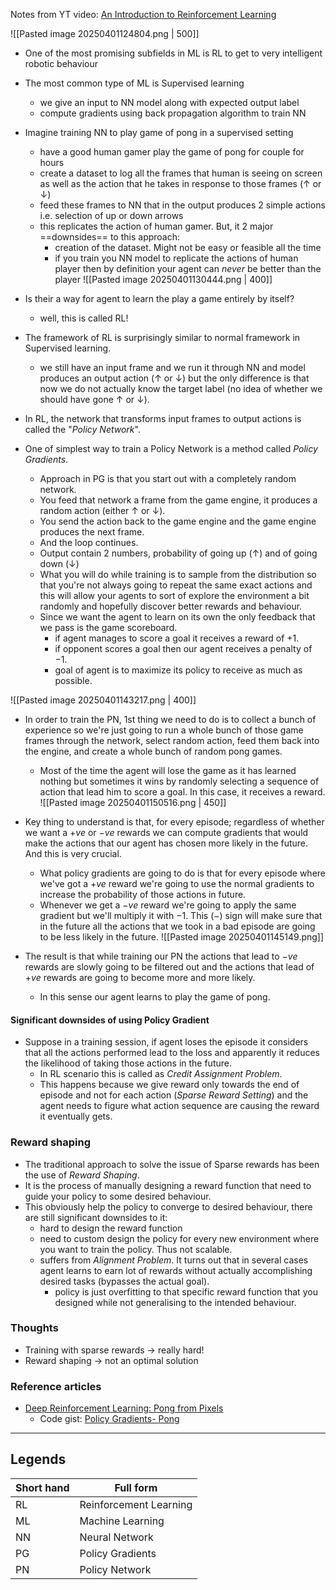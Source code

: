 Notes from YT video: [An Introduction to Reinforcement Learning](https://www.youtube.com/watch?v=JgvyzIkgxF0)

![[Pasted image 20250401124804.png | 500]]

- One of the most promising subfields in ML is RL to get to very intelligent robotic behaviour
- The most common type of ML is Supervised learning
	- we give an input to NN model along with expected output label
	- compute gradients using back propagation algorithm to train NN
- Imagine training NN to play game of pong in a supervised setting
	- have a good human gamer play the game of pong for couple for hours
	- create a dataset to log all the frames that human is seeing on screen as well as the action that he takes in response to those frames (↑ or ↓)
	- feed these frames to NN that in the output produces 2 simple actions i.e. selection of up or down arrows
	- this replicates the action of human gamer. But, it 2 major ==downsides== to this approach:
		- creation of the dataset. Might not be easy or feasible all the time
		- if you train you NN model to replicate the actions of human player then by definition your agent can _never_ be better than the player
![[Pasted image 20250401130444.png | 400]]


- Is their a way for agent to learn the play a game entirely by itself?
	- well, this is called RL!
- The framework of RL is surprisingly similar to normal framework in Supervised learning.
	- we still have an input frame and we run it through NN and model produces an output action (↑ or ↓) but the only difference is that now we do not actually know the target label (no idea of whether we should have gone ↑ or ↓). 
- In RL, the network that transforms input frames to output actions is called the "*Policy Network*".
- One of simplest way to train a Policy Network is a method called _Policy Gradients_.
	- Approach in PG is that you start out with a completely random network. 
	- You feed that network a frame from the game engine, it produces a random action (either ↑ or ↓). 
	- You send the action back to the game engine and the game engine produces the next frame. 
	- And the loop continues.
	- Output contain 2 numbers, probability of going up (↑) and of going down (↓)
	- What you will do while training is to sample from the distribution so that you're not always going to repeat the same exact actions and this will allow your agents to sort of explore the environment a bit randomly and hopefully discover better rewards and behaviour. 
	- Since we want the agent to learn on its own the only feedback that we pass is the game scoreboard. 
		- if agent manages to score a goal it receives a reward of $+1$.
		- if opponent scores a goal then our agent receives a penalty of $-1$.
		- goal of agent is to maximize its policy to receive as much as possible. 



![[Pasted image 20250401143217.png | 400]]
- In order to train the PN, 1st thing we need to do is to collect a bunch of experience so we're just going to run a whole bunch of those game frames through the network, select random action, feed them back into the engine, and create a whole bunch of random pong games.
	- Most of the time the agent will lose the game as it has learned nothing but sometimes it wins by randomly selecting a sequence of action that lead him to score a goal. In this case, it receives a reward.
	![[Pasted image 20250401150516.png | 450]]

- Key thing to understand is that, for every episode; regardless of whether we want a $+ve$ or $-ve$ rewards we can compute gradients that would make the actions that our agent has chosen more likely in the future. And this is very crucial. 
	- What policy gradients are going to do is that for every episode where we've got a $+ve$ reward we're going to use the normal gradients to increase the probability of those actions in future. 
	- Whenever we get a $-ve$ reward we're going to apply the same gradient but we'll multiply it with $-1$. This $(-)$ sign will make sure that in the future all the actions that we took in a bad episode are going to be less likely in the future.
![[Pasted image 20250401145149.png]]
- The result is that while training our PN the actions that lead to $-ve$ rewards are slowly going to be filtered out and the actions that lead of $+ve$ rewards are going to become more and more likely. 
	- In this sense our agent learns to play the game of pong. 

#### Significant downsides of using Policy Gradient
- Suppose in a training session, if agent loses the episode it considers that all the actions performed lead to the loss and apparently it reduces the likelihood of taking those actions in the future.
	- In RL scenario this is called as _Credit Assignment Problem_. 
	- This happens because we give reward only towards the end of episode and not for each action (_Sparse Reward Setting_) and the agent needs to figure what action sequence are causing the reward it eventually gets. 

### Reward shaping
- The traditional approach to solve the issue of Sparse rewards has been the use of _Reward Shaping_.
- It is the process of manually designing a reward function that need to guide your policy to some desired behaviour. 
- This obviously help the policy to converge to desired behaviour, there are still significant downsides to it:
	- hard to design the reward function
	- need to custom design the policy for every new environment where you want to train the policy. Thus not scalable.
	- suffers from _Alignment Problem_. It turns out that in several cases agent learns to earn lot of rewards without actually accomplishing desired tasks (bypasses the actual goal). 
		- policy is just overfitting to that specific reward function that you designed while not generalising to the intended behaviour. 


### Thoughts
- Training with sparse rewards → really hard!
- Reward shaping → not an optimal solution


### Reference articles
- [Deep Reinforcement Learning: Pong from Pixels](https://karpathy.github.io/2016/05/31/rl/)
	- Code gist: [Policy Gradients- Pong](https://gist.github.com/karpathy/a4166c7fe253700972fcbc77e4ea32c5)





---
## Legends

| Short hand | Full form              |
| ---------- | ---------------------- |
| RL         | Reinforcement Learning |
| ML         | Machine Learning       |
| NN         | Neural Network         |
| PG         | Policy Gradients       |
| PN         | Policy Network         |


